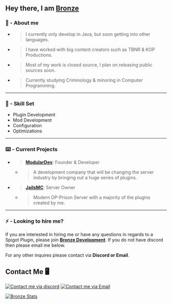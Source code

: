 ## Hey there, I am [Bronze](https://github.com/BronzeDevelops)

### 🤵 - About me 
- > I currently only develop in Java, but soon getting into other languages.
- > I have worked with big content creators such as TBNR & KOP Productions.
- > Most of my work is closed source, I plan on releasing public sources soon.
- > Currently studying Criminology & minoring in Computer Programming. 

------------

### 🧠 - Skill Set
- Plugin Development
- Mod Development
- Configuration
- Optimizations
------------

### ⌨️ - Current Projects
- > **[ModularDev](http://discord.modulardev.cloud "ModularDev")**: Founder & Developer
  - > A development company that will be changing the server industry by bringing out a huge series of plugins.
- > **[JailsMC](https://discord.jailsmc.net/ "JailsMC")**: Server Owner
  - > Modern OP-Prison Server with a majority of the plugins created by me.
------------
### ⚡ - Looking to hire me?
If you are interested in hiring me or have any questions in regards to a Spigot Plugin, please join **[Bronze Development](https://discord.gg/YZAkJ8WWCB "Bronze Development")**. If you do not have discord then please email me below. 

For any other inquires please contact via **Discord or Email**. ​

## Contact Me 🖥️
[![Contact me via discord](https://badges.krynn.dev/discord/?id=213455114575413250)](https://github.com/BronzeDevelops)  [![Contact me via Email](https://badges.krynn.dev/email/?address=contact@bronze.dev)](https://github.com/BronzeCodes)


[![Bronze Stats](https://github-readme-stats.vercel.app/api?username=BronzeDevelops&count_private=true&show_icons=true)](https://github.com/anuraghazra/github-readme-stats)
